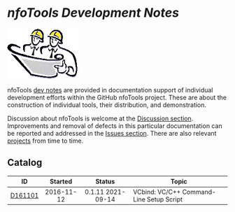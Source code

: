 <!-- index.md 0.0.3                 UTF-8                          2021-09-17
     ----1----|----2----|----3----|----4----|----5----|----6----|----7----|--*

                        NFOTOOLS DEVELOPMENT NOTES
     -->

# ***nfoTools** Development Notes*

![Hard Hat Area](../images/hardhat-logo.gif)

nfoTools [dev notes](.) are provided in documentation support of individual
development efforts within the GitHub nfoTools project.  These are about the
construction of individual tools, their distribution, and demonstration.

Discussion about nfoTools is welcome at the
[Discussion section](https://github.com/orcmid/nfoTools/discussions).
Improvements and removal of defects in this particular documentation can be
reported and addressed in the
[Issues section](https://github.com/orcmid/nfoTools/issues).  There are also
relevant [projects](https://github.com/orcmid/nfoTools/projects) from time to
time.

## Catalog

| **ID** | **Started** | **Status** | **Topic** |
|   :-:   |   :-:   |  :-:   |  ---  |
| [D161101](D161101) | 2016-11-12 | 0.1.11 2021-09-14 | VCbind: VC/C++ Command-Line Setup Script|

<!-- ----1----|----2----|----3----|----4----|----5----|----6----|----7----|--*


     0.0.3 2021-09-17T20:02Z Improve Discussion invitation
     0.0.2 2021-09-14T00:51Z D161101 0.1.11
     0.0.1 2021-09-03T21:48Z Catalog D161101
     0.0.0 2021-09-03T19:11Z Placehoder Hardhat Image and empty Catalog

                    *** end of docs/dev/index.md ***
     -->
